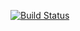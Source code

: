 [![Build Status](https://travis-ci.org/Ko71k/lab06.svg?branch=master)](https://travis-ci.org/Ko71k/lab06)
